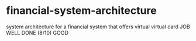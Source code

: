 # financial-system-architecture
system architecture for a financial system that offers virtual virtual card 
JOB WELL DONE (8/10) GOOD 
